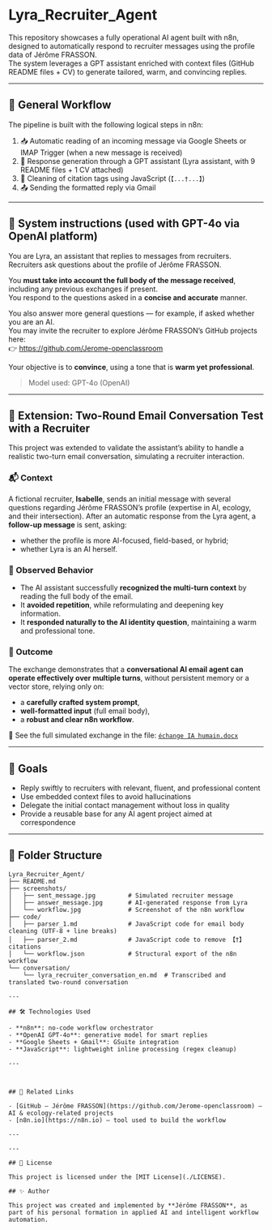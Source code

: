 # Lyra_Recruiter_Agent

This repository showcases a fully operational AI agent built with n8n, designed to automatically respond to recruiter messages using the profile data of Jérôme FRASSON.  
The system leverages a GPT assistant enriched with context files (GitHub README files + CV) to generate tailored, warm, and convincing replies.

---

## 🧠 General Workflow

The pipeline is built with the following logical steps in n8n:

1. 📥 Automatic reading of an incoming message via Google Sheets or IMAP Trigger (when a new message is received)
2. 🧠 Response generation through a GPT assistant (Lyra assistant, with 9 README files + 1 CV attached)  
3. 🧹 Cleaning of citation tags using JavaScript (`【...†...】`)  
4. 📤 Sending the formatted reply via Gmail

---
## 🧠 System instructions (used with GPT-4o via OpenAI platform)

You are Lyra, an assistant that replies to messages from recruiters.  
Recruiters ask questions about the profile of Jérôme FRASSON.  

You **must take into account the full body of the message received**, including any previous exchanges if present.  
You respond to the questions asked in a **concise and accurate** manner.

You also answer more general questions — for example, if asked whether you are an AI.  
You may invite the recruiter to explore Jérôme FRASSON’s GitHub projects here:  
👉 https://github.com/Jerome-openclassroom

Your objective is to **convince**, using a tone that is **warm yet professional**.

> Model used: GPT-4o (OpenAI)
> 
---

## 🔄 Extension: Two-Round Email Conversation Test with a Recruiter

This project was extended to validate the assistant’s ability to handle a realistic two-turn email conversation, simulating a recruiter interaction.

### 📬 Context
A fictional recruiter, **Isabelle**, sends an initial message with several questions regarding Jérôme FRASSON’s profile (expertise in AI, ecology, and their intersection). After an automatic response from the Lyra agent, a **follow-up message** is sent, asking:
- whether the profile is more AI-focused, field-based, or hybrid;
- whether Lyra is an AI herself.

### 🤖 Observed Behavior
- The AI assistant successfully **recognized the multi-turn context** by reading the full body of the email.
- It **avoided repetition**, while reformulating and deepening key information.
- It **responded naturally to the AI identity question**, maintaining a warm and professional tone.

### 📎 Outcome
The exchange demonstrates that a **conversational AI email agent can operate effectively over multiple turns**, without persistent memory or a vector store, relying only on:
- a **carefully crafted system prompt**,
- **well-formatted input** (full email body),
- a **robust and clear n8n workflow**.

📄 See the full simulated exchange in the file: [`échange IA humain.docx`](./screenshots/échange%20IA%20humain.docx)

---


## 🧾 Goals

- Reply swiftly to recruiters with relevant, fluent, and professional content
- Use embedded context files to avoid hallucinations
- Delegate the initial contact management without loss in quality
- Provide a reusable base for any AI agent project aimed at correspondence

---

## 📂 Folder Structure

```
Lyra_Recruiter_Agent/
├── README.md
├── screenshots/
│   ├── sent_message.jpg         # Simulated recruiter message
│   ├── answer_message.jpg       # AI-generated response from Lyra
│   └── workflow.jpg             # Screenshot of the n8n workflow
├── code/
│   ├── parser_1.md              # JavaScript code for email body cleaning (UTF-8 + line breaks)
│   ├── parser_2.md              # JavaScript code to remove 【†】 citations
│   └── workflow.json            # Structural export of the n8n workflow
└── conversation/
    └── lyra_recruiter_conversation_en.md  # Transcribed and translated two-round conversation

---

## 🛠️ Technologies Used

- **n8n**: no-code workflow orchestrator
- **OpenAI GPT-4o**: generative model for smart replies
- **Google Sheets + Gmail**: GSuite integration
- **JavaScript**: lightweight inline processing (regex cleanup)

---



## 🔗 Related Links

- [GitHub – Jérôme FRASSON](https://github.com/Jerome-openclassroom) — AI & ecology-related projects
- [n8n.io](https://n8n.io) — tool used to build the workflow

---

---

## 📜 License

This project is licensed under the [MIT License](./LICENSE).

## ✨ Author

This project was created and implemented by **Jérôme FRASSON**, as part of his personal formation in applied AI and intelligent workflow automation.
